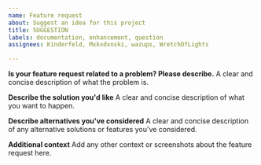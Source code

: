 ```yaml
---
name: Feature request
about: Suggest an idea for this project
title: SUGGESTION
labels: documentation, enhancement, question
assignees: Kinderfeld, Mxkxdxnski, wazups, WretchOfLights

---
```


**Is your feature request related to a problem? Please describe.**
A clear and concise description of what the problem is.

**Describe the solution you'd like**
A clear and concise description of what you want to happen.

**Describe alternatives you've considered**
A clear and concise description of any alternative solutions or features you've considered.

**Additional context**
Add any other context or screenshots about the feature request here.

